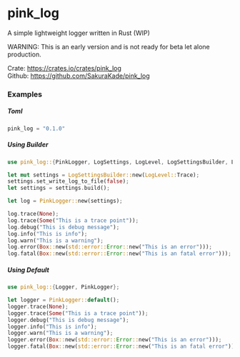 # pink_log

A simple lightweight logger written in Rust (WIP)

WARNING: This is an early version and is not ready for beta let alone production.

Crate: https://crates.io/crates/pink_log<br>
Github: https://github.com/SakuraKade/pink_log


### Examples

##### Toml

```rust
pink_log = "0.1.0"
```

##### Using Builder

```rust
use pink_log::{PinkLogger, LogSettings, LogLevel, LogSettingsBuilder, Logger};

let mut settings = LogSettingsBuilder::new(LogLevel::Trace);
settings.set_write_log_to_file(false);
let settings = settings.build();

let log = PinkLogger::new(settings);

log.trace(None);
log.trace(Some("This is a trace point"));
log.debug("This is debug message");
log.info("This is info");
log.warn("This is a warning");
log.error(Box::new(std::error::Error::new("This is an error")));
log.fatal(Box::new(std::error::Error::new("This is an fatal error")));
```

##### Using Default

```rust
use pink_log::{Logger, PinkLogger};

let logger = PinkLogger::default();
logger.trace(None);
logger.trace(Some("This is a trace point"));
logger.debug("This is debug message");
logger.info("This is info");
logger.warn("This is a warning");
logger.error(Box::new(std::error::Error::new("This is an error")));
logger.fatal(Box::new(std::error::Error::new("This is an fatal error")));
```
